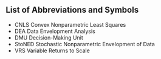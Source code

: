 ## List of Abbreviations and Symbols 

+ CNLS Convex Nonparametric Least Squares
+ DEA Data Envelopment Analysis
+ DMU Decision-Making Unit
+ StoNED Stochastic Nonparametric Envelopment of Data
+ VRS Variable Returns to Scale
